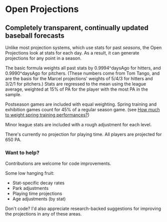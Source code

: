# Open Projections
## Completely transparent, continually updated baseball forecasts

Unlike most projection systems, which use stats for past _seasons_, the Open Projections look at stats for each day. As a result, it can generate projections for any point in a season.

The basic formula weights all past stats by 0.9994^daysAgo for hitters, and 0.9990^daysAgo for pitchers. (These numbers come from Tom Tango, and are the basis for the Marcel projections' weights of 5/4/3 for hitters and 3/2/1 for pitchers.) Stats are regressed to the mean using the league average, weighted at 15% of PA for the player with the most PA in the sample.

Postseason games are included with equal weighting. Spring training and exhibition games count for 45% of a regular season game. (see [How much to weight spring training performances?](http://tangotiger.com/index.php/site/comments/how-much-to-weight-spring-training-performances))

Minor league stats are included with a rough adjustment for each level.

There's currently no projection for playing time. All players are projected for 650 PA.

### Want to help?

Contributions are welcome for code improvements.

Some low hanging fruit:
- Stat-specific decay rates
- Park adjustments
- Playing time projections
- Age adjustments (by stat)

Don't code? I'd also appreciate research-backed suggestions for improving the projections in any of these areas.
